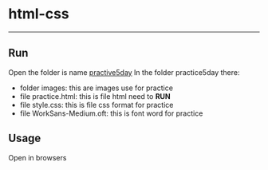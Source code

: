 # html-css 
---
## Run

Open the folder is name [practive5day](https://github.com/phancongtaidhsp/practice-fptshop/tree/master/practice5day)
In the folder practice5day there:
* folder images: this are images use for practice
* file practice.html: this is file html need to **RUN**
* file style.css: this is file css format for practice
* file WorkSans-Medium.oft: this is font word for practice

## Usage

Open in browsers

